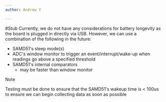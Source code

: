 ```yaml
---
author: Andrew Y

---
```


#Stub 
Currently, we do not have any considerations for battery longevity as the board is plugged in directly via USB. However, we can use a combination of the following in the future:
- SAMD51's sleep mode(s)
- ADC's window monitor to trigger an event/interrupt/wake-up when readings go above a specified threshold
- SAMD51's internal comparators
	- may be faster than window monitor
> [!note] 
> Testing must be done to ensure that the SAMD51's wakeup time is < 100us to ensure we can begin collecting data as soon as possible
>